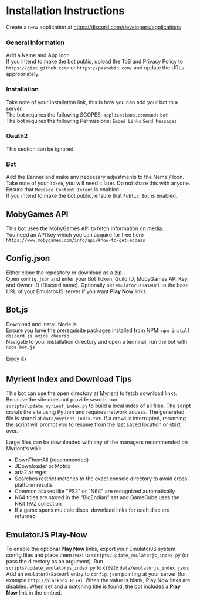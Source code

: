 # Installation Instructions
Create a new application at https://discord.com/developers/applications  

### General Information
Add a Name and App Icon.  
If you intend to make the bot public, upload the ToS and Privacy Policy to `https://gist.github.com/` or `https://pastebin.com/` and update the URLs appropriately.

### Installation
Take note of your installation link, this is how you can add your bot to a server.  
The bot requires the following SCOPES: `applications.commands` `bot`  
The bot requires the following Permissions: `Embed Links` `Send Messages`

### Oauth2
This section can be ignored.

### Bot
Add the Banner and make any necessary adjustments to the Name / Icon.  
Take note of your `Token`, you will need it later. Do not share this with anyone.  
Ensure that `Message Content Intent` is enabled.  
If you intend to make the bot public, ensure that `Public Bot` is enabled.

## MobyGames API
This bot uses the MobyGames API to fetch information on media.  
You need an API key which you can acquire for free here `https://www.mobygames.com/info/api/#how-to-get-access`

## Config.json
Either clone the repository or download as a zip.  
Open `config.json` and enter your Bot Token, Guild ID, MobyGames API Key, and Owner ID (Discord name).
Optionally set `emulatorJsBaseUrl` to the base URL of your EmulatorJS server if you want **Play Now** links.

## Bot.js
Download and Install Node.js  
Ensure you have the prerequisite packages installed from NPM: `npm install discord.js axios cheerio`  
Navigate to your installation directory and open a terminal, run the bot with `node bot.js`  

Enjoy 👍

## Myrient Index and Download Tips
This bot can use the open directory at [Myrient](https://myrient.erista.me/) to fetch download links. Because the site does not provide search, run `scripts/update_myrient_index.py` to build a local index of all files. The script crawls the site using Python and requires network access. The generated file is stored at `data/myrient_index.txt`.
If a crawl is interrupted, rerunning the script will prompt you to resume from the last saved location or start over.

Large files can be downloaded with any of the managers recommended on Myrient's wiki:

- DownThemAll (recommended)
- JDownloader or Motrix
- aria2 or wget
- Searches restrict matches to the exact console directory to avoid cross-platform results
- Common aliases like "PS2" or "N64" are recognized automatically
- N64 titles are stored in the "BigEndian" set and GameCube uses the NKit RVZ collection
- If a game spans multiple discs, download links for each disc are returned

## EmulatorJS Play-Now
To enable the optional **Play Now** links, export your EmulatorJS system config files and place them next to `scripts/update_emulatorjs_index.py` (or pass the directory as an argument). Run `scripts/update_emulatorjs_index.py` to create `data/emulatorjs_index.json`.
Add an `emulatorJsBaseUrl` entry to `config.json` pointing at your server (for example `http://blackbox:81/#`).
When the value is blank, Play Now links are disabled. When set and a matching title is found, the bot includes a **Play Now** link in the embed.
